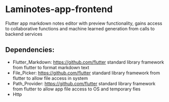 # Laminotes-app-frontend
Flutter app markdown notes editor with preview functionality, gains access to collaborative functions and machine learned generation from calls to backend services

## Dependencies:
- Flutter_Markdown: https://github.com/flutter
standard library framework from flutter to format markdown text
- File_Picker: https://github.com/flutter
standard library framework from flutter to allow file access in system
- Path_Provider: https://github.com/flutter
standard library framework from flutter to allow app file access to OS and temporary fies
- Http

